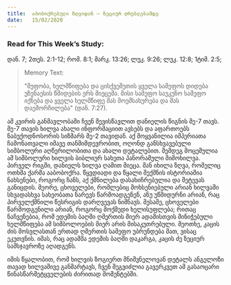 ```yaml
---
title:  აბობოქრებული ზღვიდან – ზეციურ ღრუბლებამდე
date:   15/02/2020
---
```


<h3 class="ka_geo"> Read for This Week’s Study:</h3>  დან. 7; 2თეს. 2:1-12; რომ. 8:1; მარკ. 13:26; ლუკ. 9:26; ლუკ. 12:8; 1ტიმ. 2:5;

> <p>Memory Text:</p>  
> "მეფობა, ხელმწიფება და ცისქვეშეთის ყველა სამეფოს დიდება უზენაესის წმიდების ერს მიეცემა. მისი სამეფო საუკუნო სამეფო იქნება და ყველა ხელმწიფე მას მოემსახურება და მას დაემორჩილება" (დან. 7:27).

ამ კვირის განმავლობაში ჩვენ შევისწავლით დანიელის წიგნის მე-7 თავს. მე-7 თავის ხილვა ახალი ინფორმაციით ავსებს და აფართოებს ნაბუქოდნოსორის სიზმარს მე-2 თავიდან. აქ მოყვანილია იმპერიათა ჩამონათვალი იმავე თანმიმდევრობით, ოღონდ განსხვავებული სიმბოლური აღწერილობითა და ახალი დეტალებით. შემდეგ მოცემულია ამ სიმბოლური ხილვის ბიბლიურ სახეთა პანორამული მიმოხილვა. პირველ რიგში, დანიელს ხილვა ღამით მიეცა. მან იხილა ზღვა, რომელიც ოთხმა ქარმა ააბობოქრა. წყვდიადი და წყალი შექმნის ისტორიაშია ნახსენები, როგორც ჩანს, აქ ქმნილება დასახიჩრებულია და შეტევას განიცდის. მეორე, ცხოველები, რომლებიც მოხსენიებული არიან ხილვაში სხვადასხვა სახეობათა ნარევს წარმოადგენენ, ანუ უწმიდურნი არიან, რაც  პირველქმნილი წესრიგის დარღვევას ნიშნავს. მესამე, ცხოველები წარმოდგენილი არიან, როგორც მოქმედი ხელისუფლება; რითაც ნაჩვენებია, რომ ედემის ბაღში ღმერთის მიერ ადამისთვის მინიჭებული ხელმწიფება ამ სიმბოლოების მიერ არის მისაკუთრებული. მეოთხე, კაცის ძის მოსვლასთან ერთად ღმერთის სამეფო უბრუნდება მათ, ვისაც ეკუთვნის. იმას, რაც ადამმა ედემის ბაღში დაკარგა, კაცის ძე ზეციურ სამსჯავროზე აღადგენს.

იმის წყალობით, რომ ხილვის ზოგიერთ მნიშვნელოვან დეტალს ანგელოზი თავად ხილვაშივე განმარტავს, ჩვენ შეგვიძლია გავერკვეთ ამ გასაოცარი წინასწარმეტყველების ძირითად მომენტებში.
